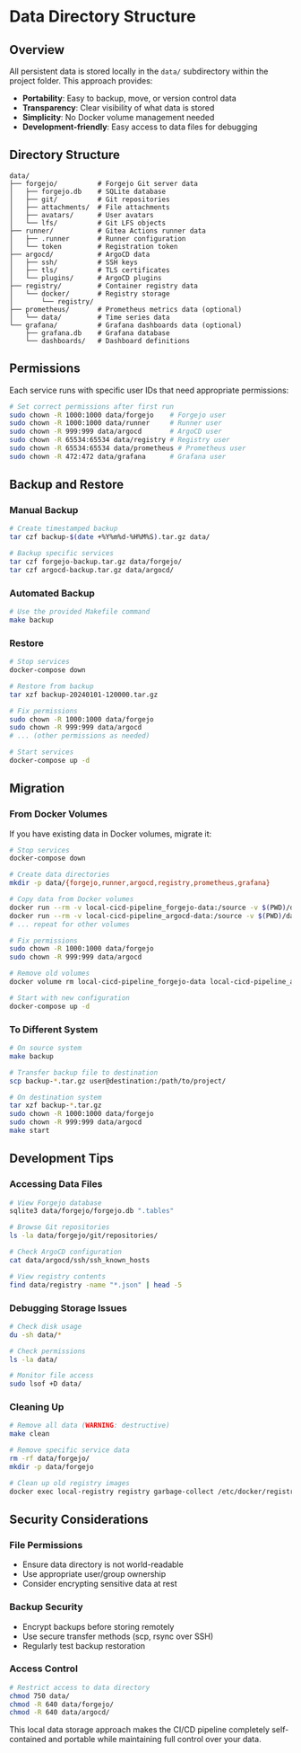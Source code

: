 # Data Directory Structure

## Overview

All persistent data is stored locally in the `data/` subdirectory within the project folder. This approach provides:

- **Portability**: Easy to backup, move, or version control data
- **Transparency**: Clear visibility of what data is stored
- **Simplicity**: No Docker volume management needed
- **Development-friendly**: Easy access to data files for debugging

## Directory Structure

```
data/
├── forgejo/          # Forgejo Git server data
│   ├── forgejo.db    # SQLite database
│   ├── git/          # Git repositories
│   ├── attachments/  # File attachments
│   ├── avatars/      # User avatars
│   └── lfs/          # Git LFS objects
├── runner/           # Gitea Actions runner data
│   ├── .runner       # Runner configuration
│   └── token         # Registration token
├── argocd/           # ArgoCD data
│   ├── ssh/          # SSH keys
│   ├── tls/          # TLS certificates
│   └── plugins/      # ArgoCD plugins
├── registry/         # Container registry data
│   └── docker/       # Registry storage
│       └── registry/
├── prometheus/       # Prometheus metrics data (optional)
│   └── data/         # Time series data
└── grafana/          # Grafana dashboards data (optional)
    ├── grafana.db    # Grafana database
    └── dashboards/   # Dashboard definitions
```

## Permissions

Each service runs with specific user IDs that need appropriate permissions:

```bash
# Set correct permissions after first run
sudo chown -R 1000:1000 data/forgejo    # Forgejo user
sudo chown -R 1000:1000 data/runner     # Runner user  
sudo chown -R 999:999 data/argocd       # ArgoCD user
sudo chown -R 65534:65534 data/registry # Registry user
sudo chown -R 65534:65534 data/prometheus # Prometheus user
sudo chown -R 472:472 data/grafana      # Grafana user
```

## Backup and Restore

### Manual Backup
```bash
# Create timestamped backup
tar czf backup-$(date +%Y%m%d-%H%M%S).tar.gz data/

# Backup specific services
tar czf forgejo-backup.tar.gz data/forgejo/
tar czf argocd-backup.tar.gz data/argocd/
```

### Automated Backup
```bash
# Use the provided Makefile command
make backup
```

### Restore
```bash
# Stop services
docker-compose down

# Restore from backup
tar xzf backup-20240101-120000.tar.gz

# Fix permissions
sudo chown -R 1000:1000 data/forgejo
sudo chown -R 999:999 data/argocd
# ... (other permissions as needed)

# Start services
docker-compose up -d
```

## Migration

### From Docker Volumes
If you have existing data in Docker volumes, migrate it:

```bash
# Stop services
docker-compose down

# Create data directories
mkdir -p data/{forgejo,runner,argocd,registry,prometheus,grafana}

# Copy data from Docker volumes
docker run --rm -v local-cicd-pipeline_forgejo-data:/source -v $(PWD)/data/forgejo:/dest alpine cp -a /source/. /dest/
docker run --rm -v local-cicd-pipeline_argocd-data:/source -v $(PWD)/data/argocd:/dest alpine cp -a /source/. /dest/
# ... repeat for other volumes

# Fix permissions
sudo chown -R 1000:1000 data/forgejo
sudo chown -R 999:999 data/argocd

# Remove old volumes
docker volume rm local-cicd-pipeline_forgejo-data local-cicd-pipeline_argocd-data

# Start with new configuration
docker-compose up -d
```

### To Different System
```bash
# On source system
make backup

# Transfer backup file to destination
scp backup-*.tar.gz user@destination:/path/to/project/

# On destination system
tar xzf backup-*.tar.gz
sudo chown -R 1000:1000 data/forgejo
sudo chown -R 999:999 data/argocd
make start
```

## Development Tips

### Accessing Data Files
```bash
# View Forgejo database
sqlite3 data/forgejo/forgejo.db ".tables"

# Browse Git repositories
ls -la data/forgejo/git/repositories/

# Check ArgoCD configuration
cat data/argocd/ssh/ssh_known_hosts

# View registry contents
find data/registry -name "*.json" | head -5
```

### Debugging Storage Issues
```bash
# Check disk usage
du -sh data/*

# Check permissions
ls -la data/

# Monitor file access
sudo lsof +D data/
```

### Cleaning Up
```bash
# Remove all data (WARNING: destructive)
make clean

# Remove specific service data
rm -rf data/forgejo/
mkdir -p data/forgejo

# Clean up old registry images
docker exec local-registry registry garbage-collect /etc/docker/registry/config.yml
```

## Security Considerations

### File Permissions
- Ensure data directory is not world-readable
- Use appropriate user/group ownership
- Consider encrypting sensitive data at rest

### Backup Security
- Encrypt backups before storing remotely
- Use secure transfer methods (scp, rsync over SSH)
- Regularly test backup restoration

### Access Control
```bash
# Restrict access to data directory
chmod 750 data/
chmod -R 640 data/forgejo/
chmod -R 640 data/argocd/
```

This local data storage approach makes the CI/CD pipeline completely self-contained and portable while maintaining full control over your data.